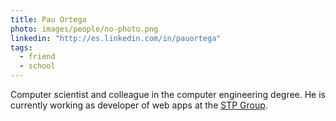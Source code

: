 ```yaml
---
title: Pau Ortega
photo: images/people/no-photo.png
linkedin: "http://es.linkedin.com/in/pauortega"
tags:
  - friend
  - school
---
```

Computer scientist and
colleague in the computer engineering degree.
He is currently working as developer of web apps at
the [STP Group](http://www.stp.es/).
